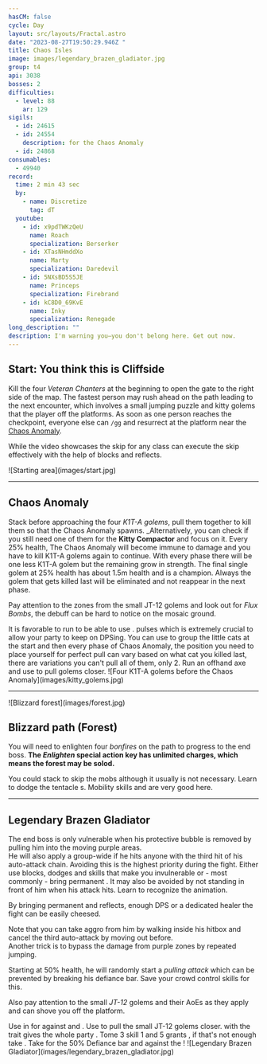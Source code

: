 ```yaml
---
hasCM: false
cycle: Day
layout: src/layouts/Fractal.astro
date: "2023-08-27T19:50:29.946Z "
title: Chaos Isles
image: images/legendary_brazen_gladiator.jpg
group: t4
api: 3038
bosses: 2
difficulties:
  - level: 88
    ar: 129
sigils:
  - id: 24615
  - id: 24554
    description: for the Chaos Anomaly
  - id: 24868
consumables:
  - 49940
record:
  time: 2 min 43 sec
  by:
    - name: Discretize
      tag: dT
  youtube:
    - id: x9pdTWKzQeU
      name: Roach
      specialization: Berserker
    - id: XTasNHmddXo
      name: Marty
      specialization: Daredevil
    - id: 5NXsBD5S5JE
      name: Princeps
      specialization: Firebrand
    - id: kC8D0_69KvE
      name: Inky
      specialization: Renegade
long_description: ""
description: I'm warning you—you don't belong here. Get out now.
---
```


<Grid>
<GridItem sm="6">

## Start: You think this is Cliffside

Kill the four _Veteran Chanters_ at the beginning to open the gate to the right side of the map. The fastest person may rush ahead on the path leading to the next encounter, which involves a small jumping puzzle and kitty golems that <Control name="Knockback" /> the player off the platforms. As soon as one person reaches the checkpoint, everyone else can `/gg` and resurrect at the platform near the [Chaos Anomaly](https://wiki.guildwars2.com/wiki/Chaos_Anomaly).

While the video showcases the skip for <Specialization name="Thief"/> any class can execute the skip effectively with the help of blocks and reflects.

<ProfessionVideo title="Skip to Chaos Anomaly (any class)" profession="Thief" timestamp="19" src="Alpgs_GaZV0"/>

</GridItem>

<GridItem sm="6">
![Starting area](images/start.jpg)
</GridItem>

</Grid>

---

## Chaos Anomaly

<Grid>
<GridItem>

Stack <Boon name="Might"/> before approaching the four _K1T-A golems_, pull them together to kill them so that the Chaos Anomaly spawns. _Alternatively, you can check if you still need one of them for the **Kitty Compactor** and focus on it. Every 25% health, The Chaos Anomaly will become immune to damage and you have to kill K1T-A golems again to continue. With every phase there will be one less K1T-A golem but the remaining grow in strength. The final single golem at 25% health has about 1.5m health and is a champion. Always the golem that gets killed last will be eliminated and not reappear in the next phase.

Pay attention to the <Control name="Knockback"/> zones from the small JT-12 golems and look out for _Flux Bombs_, the debuff can be hard to notice on the mosaic ground.

<Tabs>
<Tab specialization="Revenant">
It is favorable to run <Skill name="Legendary Dwarf Stance"/> to be able to use <Skill name="Inspiring Reinforcement"/>. <Skill name="Inspiring Reinforcement"/> pulses <Boon name="Stability"/> which is extremely crucial to allow your party to keep on DPSing.
</Tab>

<Tab specialization="Guardian">
You can use <Skill name="Binding Blade"/> to group the little cats at the start and then every phase of Chaos Anomaly, the position you need to place yourself for perfect pull can vary based on what cat you killed last, there are variations you can't pull all of them, only 2.
</Tab>

<Tab specialization="ranger">
Run an offhand axe and use <Skill id="12638"/> to pull golems closer.
</Tab>
</Tabs>
</GridItem>

<GridItem>
![Four K1T-A golems before the Chaos Anomaly](images/kitty_golems.jpg)
</GridItem>
</Grid>

---

<Grid>
<GridItem sm="5">
![Blizzard forest](images/forest.jpg)
</GridItem>

<GridItem sm="7">

## Blizzard path (Forest)

You will need to enlighten four _bonfires_ on the path to progress to the end boss. **The _Enlighten_ special action key has unlimited charges, which means the forest may be solod.**

You could stack <Effect name="Stealth"/> to skip the mobs although it usually is not necessary. Learn to dodge the tentacle <Control name="Knockback"/>s. Mobility skills and <Item id="49940"/> are very good here.
</GridItem>
</Grid>

---

<Grid>
<GridItem sm="7">

## Legendary Brazen Gladiator

The end boss is only vulnerable when his protective bubble is removed by pulling him into the moving purple areas.  
He will also apply a group-wide <Control name="Daze"/> if he hits anyone with the third hit of his auto-attack chain. Avoiding this is the highest priority during the fight. Either use blocks, dodges and skills that make you invulnerable or - most commonly - bring permanent <Boon name="Stability" />. It may also be avoided by not standing in front of him when his attack hits. Learn to recognize the animation.

By bringing permanent <Boon name="Stability"/> and reflects, enough DPS or a dedicated healer the fight can be easily cheesed.

Note that you can take aggro from him by walking inside his hitbox and cancel the third auto-attack by moving out before.  
Another trick is to bypass the damage from purple zones by repeated jumping.

Starting at 50% health, he will randomly start a _pulling attack_ which can be prevented by breaking his defiance bar. Save your crowd control skills for this.

Also pay attention to the small _JT-12_ golems and their AoEs as they apply <Control name="Knockback"/> and can shove you off the platform.

<Tabs>
<Tab specialization="Revenant">
Use <Skill name="Inspiring Reinforcement"/> in <Skill name="Legendary Dwarf Stance" disableText/> for <Boon name="Stability"/> against <Control name="Daze"/> and <Control name="Knockback"/>.
</Tab>

<Tab specialization="Soulbeast">
Use <Skill name="Path of Scars"/> to pull the small JT-12 golems closer. <Skill name="Dolyak stance"/> with the trait <Trait name=" Leader of the Pack"/> gives the whole party <Boon name="Stability"/>.
</Tab>

<Tab specialization="Firebrand">
Tome 3 skill 1 and 5 grants <Boon name="Stability"/>, if that's not enough take <Skill name="Stand your ground"/>.
</Tab>

<Tab specialization="Berserker">
Take <Skill name="Headbutt"/> for the 50% Defiance bar and <Skill name="Outrage"/> against the <Control name="Daze"/>!
</Tab>
</Tabs>

</GridItem>

<GridItem sm="5">
![Legendary Brazen Gladiator](images/legendary_brazen_gladiator.jpg)
</GridItem>
</Grid>

